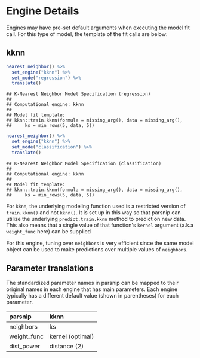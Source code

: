 # Engine Details




Engines may have pre-set default arguments when executing the model fit call. For this type of model, the template of the fit calls are below:

## kknn


```r
nearest_neighbor() %>% 
  set_engine("kknn") %>% 
  set_mode("regression") %>% 
  translate()
```

```
## K-Nearest Neighbor Model Specification (regression)
## 
## Computational engine: kknn 
## 
## Model fit template:
## kknn::train.kknn(formula = missing_arg(), data = missing_arg(), 
##     ks = min_rows(5, data, 5))
```


```r
nearest_neighbor() %>% 
  set_engine("kknn") %>% 
  set_mode("classification") %>% 
  translate()
```

```
## K-Nearest Neighbor Model Specification (classification)
## 
## Computational engine: kknn 
## 
## Model fit template:
## kknn::train.kknn(formula = missing_arg(), data = missing_arg(), 
##     ks = min_rows(5, data, 5))
```

For `kknn`, the underlying modeling function used is a restricted version of
`train.kknn()` and not `kknn()`. It is set up in this way so that parsnip can
utilize the underlying `predict.train.kknn` method to predict on new data. This
also means that a single value of that function's `kernel` argument (a.k.a
`weight_func` here) can be supplied

For this engine, tuning over `neighbors` is very efficient since the same model 
object can be used to make predictions over multiple values of `neighbors`. 

## Parameter translations

The standardized parameter names in parsnip can be mapped to their original 
names in each engine that has main parameters. Each engine typically has a 
different default value (shown in parentheses) for each parameter.


|**parsnip** |**kknn**         |
|:-----------|:----------------|
|neighbors   |ks               |
|weight_func |kernel (optimal) |
|dist_power  |distance (2)     |

